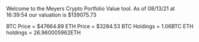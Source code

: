 Welcome to the Meyers Crypto Portfolio Value tool. 
As of 08/13/21 at 16:39:54 our valuation is $139075.73 

BTC Price = $47664.89
 ETH Price = $3284.53
BTC Holdings = 1.06BTC
 ETH holdings = 26.960005962ETH 

